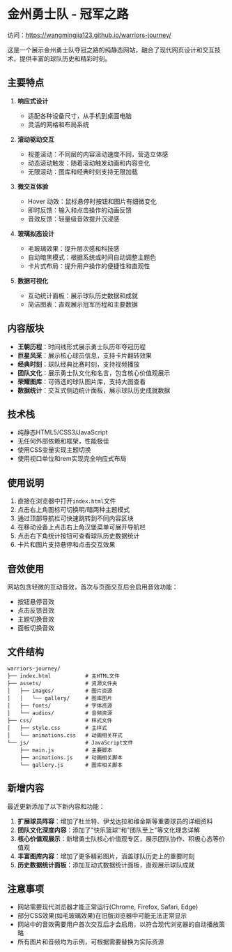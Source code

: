 # 金州勇士队 - 冠军之路

访问：https://wangmingjia123.github.io/warriors-journey/

这是一个展示金州勇士队夺冠之路的纯静态网站，融合了现代网页设计和交互技术，提供丰富的球队历史和精彩时刻。

## 主要特点

1. **响应式设计**
   - 适配各种设备尺寸，从手机到桌面电脑
   - 灵活的网格和布局系统

2. **滚动驱动交互**
   - 视差滚动：不同层的内容滚动速度不同，营造立体感
   - 动态滚动触发：随着滚动触发动画和内容变化
   - 无限滚动：图库和经典时刻支持无限加载

3. **微交互体验**
   - Hover 动效：鼠标悬停时按钮和图片有细微变化
   - 即时反馈：输入和点击操作的动画反馈
   - 音效反馈：轻量级音效提升沉浸感

4. **玻璃拟态设计**
   - 毛玻璃效果：提升层次感和科技感
   - 自动暗黑模式：根据系统或时间自动调整主题色
   - 卡片式布局：提升用户操作的便捷性和直观性

5. **数据可视化**
   - 互动统计面板：展示球队历史数据和成就
   - 简洁图表：直观展示冠军历程和主要数据

## 内容版块

- **王朝历程**：时间线形式展示勇士队历年夺冠历程
- **巨星风采**：展示核心球员信息，支持卡片翻转效果
- **经典时刻**：球队经典比赛时刻，支持视频播放
- **团队文化**：展示勇士队文化和名言，包含核心价值观展示
- **荣耀图库**：可筛选的球队图片库，支持大图查看
- **数据统计**：交互式侧边统计面板，展示球队历史成就数据

## 技术栈

- 纯静态HTML5/CSS3/JavaScript
- 无任何外部依赖和框架，性能极佳
- 使用CSS变量实现主题切换
- 使用视口单位和rem实现完全响应式布局

## 使用说明

1. 直接在浏览器中打开`index.html`文件
2. 点击右上角图标可切换明/暗两种主题模式
3. 通过顶部导航栏可快速跳转到不同内容区块
4. 在移动设备上点击右上角汉堡菜单可展开导航栏
5. 点击右下角统计按钮可查看球队历史数据统计
6. 卡片和图片支持悬停和点击交互效果

## 音效使用

网站包含轻微的互动音效，首次与页面交互后会启用音效功能：
- 按钮悬停音效
- 点击反馈音效
- 主题切换音效
- 面板切换音效

## 文件结构

```
warriors-journey/
├── index.html           # 主HTML文件
├── assets/              # 资源文件夹
│   ├── images/          # 图片资源
│   │   └── gallery/     # 图库图片
│   ├── fonts/           # 字体资源
│   └── audios/          # 音频资源
├── css/                 # 样式文件
│   ├── style.css        # 主样式
│   └── animations.css   # 动画相关样式
└── js/                  # JavaScript文件
    ├── main.js          # 主要脚本
    ├── animations.js    # 动画相关脚本 
    └── gallery.js       # 图库相关脚本
```

## 新增内容

最近更新添加了以下新内容和功能：

1. **扩展球员阵容**：增加了杜兰特、伊戈达拉和维金斯等重要球员的详细资料
2. **团队文化深度内容**：添加了"快乐篮球"和"团队至上"等文化理念详解
3. **核心价值观展示**：新增勇士队核心价值观专区，展示团队协作、积极心态等价值观
4. **丰富图库内容**：增加了更多精彩图片，涵盖球队历史上的重要时刻
5. **历史数据统计面板**：添加互动式数据统计面板，直观展示球队成就

## 注意事项

- 网站需要现代浏览器才能正常运行(Chrome, Firefox, Safari, Edge)
- 部分CSS效果(如毛玻璃效果)在旧版浏览器中可能无法正常显示
- 网站中的音效需要用户首次交互后才会启用，以符合现代浏览器的自动播放策略
- 所有图片和音频均为示例，可根据需要替换为实际资源 
